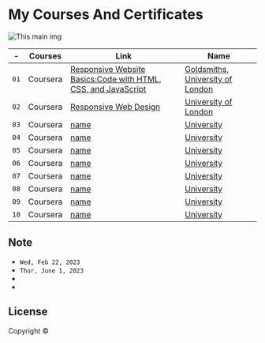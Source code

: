 # My Courses And Certificates


![This main img]()


| - | Courses | Link | Name
| ------------- | ------------- | ------------- | ------------- |
|`01`| Coursera | [Responsive Website Basics:Code with HTML, CSS, and JavaScript](https://www.coursera.org/account/accomplishments/verify/HZEC3E37GQ2E) | [Goldsmiths, University of London](https://github.com/x39OME/my-courses-and-certificates/blob/main/Coursera%20HZEC3E37GQ2E.pdf)
|`02`|  Coursera | [Responsive Web Design](https://www.coursera.org/account/accomplishments/verify/LKAJKVJF37MC) | [University of London]()
|`03`| Coursera | [name]() | [University]()
|`04`| Coursera | [name]() | [University]()
|`05`| Coursera | [name]() | [University]()
|`06`| Coursera | [name]() | [University]()
|`07`| Coursera | [name]() | [University]()
|`08`| Coursera | [name]() | [University]()
|`09`| Coursera | [name]() | [University]()
|`10`| Coursera | [name]() | [University]()
## 

## Note


-  `Wed, Feb 22, 2023`
- `Thur, June 1, 2023`
- 
- 

## License

Copyright ©
